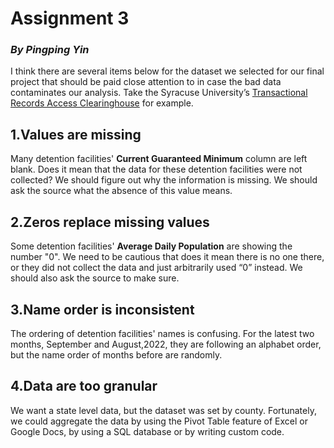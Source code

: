 # Assignment 3
### *By Pingping Yin*  
I think there are several items below for the dataset we selected for our final project that should be paid close attention to in case the bad data contaminates our analysis. Take the Syracuse University’s [Transactional Records Access Clearinghouse](https://trac.syr.edu/immigration/detentionstats/facilities.html) for example.  
## 1.Values are missing  
Many detention facilities' **Current Guaranteed Minimum** column are left blank. Does it mean that the data for these detention facilities were not collected? We should figure out why the information is missing. We should ask the source what the absence of this value means.  
## 2.Zeros replace missing values  
Some detention facilities' **Average Daily Population** are showing the number "0". We need to be cautious that does it mean there is no one there, or they did not collect the data and just arbitrarily used “0” instead. We should also ask the source to make sure.
## 3.Name order is inconsistent  
The ordering of detention facilities' names is confusing. For the latest two months, September and August,2022, they are following an alphabet order, but the name order of months before are randomly.  
## 4.Data are too granular  
We want a state level data, but the dataset was set by county. Fortunately, we could aggregate the data by using the Pivot Table feature of Excel or Google Docs, by using a SQL database or by writing custom code. 
